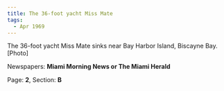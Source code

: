 ```yaml
---  
title: The 36-foot yacht Miss Mate  
tags:  
  - Apr 1969  
---  
```

  
The 36-foot yacht Miss Mate sinks near Bay Harbor Island, Biscayne Bay. [Photo]  
  
Newspapers: **Miami Morning News or The Miami Herald**  
  
Page: **2**, Section: **B** 
